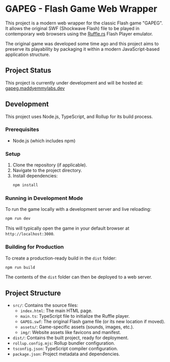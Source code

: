 # GAPEG - Flash Game Web Wrapper

This project is a modern web wrapper for the classic Flash game "GAPEG". It allows the original SWF (Shockwave Flash) file to be played in contemporary web browsers using the [Ruffle.rs](https://ruffle.rs/) Flash Player emulator.

The original game was developed some time ago and this project aims to preserve its playability by packaging it within a modern JavaScript-based application structure.

## Project Status

This project is currently under development and will be hosted at:
[gapeg.maddyemmylabs.dev](https://gapeg.maddyemmylabs.dev)

## Development

This project uses Node.js, TypeScript, and Rollup for its build process.

### Prerequisites

*   Node.js (which includes npm)

### Setup

1.  Clone the repository (if applicable).
2.  Navigate to the project directory.
3.  Install dependencies:
    ```bash
    npm install
    ```

### Running in Development Mode

To run the game locally with a development server and live reloading:

```bash
npm run dev
```

This will typically open the game in your default browser at `http://localhost:3000`.

### Building for Production

To create a production-ready build in the `dist` folder:

```bash
npm run build
```

The contents of the `dist` folder can then be deployed to a web server.

## Project Structure

*   `src/`: Contains the source files:
    *   `index.html`: The main HTML page.
    *   `main.ts`: TypeScript file to initialize the Ruffle player.
    *   `GAPEG.swf`: The original Flash game file (or its new location if moved).
    *   `assets/`: Game-specific assets (sounds, images, etc.).
    *   `img/`: Website assets like favicons and manifest.
*   `dist/`: Contains the built project, ready for deployment.
*   `rollup.config.mjs`: Rollup bundler configuration.
*   `tsconfig.json`: TypeScript compiler configuration.
*   `package.json`: Project metadata and dependencies. 